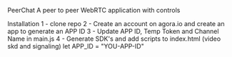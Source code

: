 PeerChat
A peer to peer WebRTC application with controls

Installation
1 - clone repo
2 - Create an account on agora.io and create an app to generate an APP ID
3 - Update APP ID, Temp Token and Channel Name in main.js
4 - Generate SDK's and add scripts to index.html (video skd and signaling)
let APP_ID = "YOU-APP-ID"

